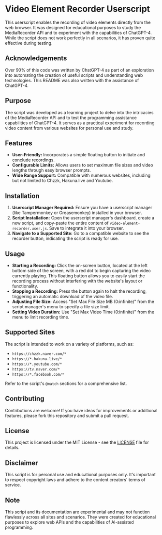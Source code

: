 # Video Element Recorder Userscript

This userscript enables the recording of video elements directly from the web browser. It was designed for educational purposes to study the MediaRecorder API and to experiment with the capabilities of ChatGPT-4. While the script does not work perfectly in all scenarios, it has proven quite effective during testing.

## Acknowledgements

Over 90% of this code was written by ChatGPT-4 as part of an exploration into automating the creation of useful scripts and understanding web technologies. This README was also written with the assistance of ChatGPT-4.

## Purpose

The script was developed as a learning project to delve into the intricacies of the MediaRecorder API and to test the programming assistance capabilities of ChatGPT-4. It serves as a practical experiment for recording video content from various websites for personal use and study.

## Features

- **User-Friendly:** Incorporates a simple floating button to initiate and conclude recordings.
- **Configurable Limits:** Allows users to set maximum file sizes and video lengths through easy browser prompts.
- **Wide Range Support:** Compatible with numerous websites, including but not limited to Chzzk, Hakuna.live and Youtube.

## Installation

1. **Userscript Manager Required:** Ensure you have a userscript manager (like Tampermonkey or Greasemonkey) installed in your browser.
2. **Script Installation:** Open the userscript manager's dashboard, create a new script, and copy-paste the entire content of `video-element-recorder.user.js`. Save to integrate it into your browser.
3. **Navigate to a Supported Site:** Go to a compatible website to see the recorder button, indicating the script is ready for use.

## Usage

- **Starting a Recording:** Click the on-screen button, located at the left bottom side of the screen, with a red dot to begin capturing the video currently playing. This floating button allows you to easily start the recording process without interfering with the website's layout or functionality.
- **Stopping a Recording:** Press the button again to halt the recording, triggering an automatic download of the video file.
- **Adjusting File Size:** Access "Set Max File Size MB (0:infinite)" from the script manager's menu to specify a file size limit.
- **Setting Video Duration:** Use "Set Max Video Time (0:infinite)" from the menu to limit recording time.

## Supported Sites

The script is intended to work on a variety of platforms, such as:
- `https://chzzk.naver.com/*`
- `https://*.hakuna.live/*`
- `https://*.youtube.com/*`
- `https://tv.naver.com/*`
- `https://*.facebook.com/*`

Refer to the script's `@match` sections for a comprehensive list.

## Contributing

Contributions are welcome! If you have ideas for improvements or additional features, please fork this repository and submit a pull request.

## License

This project is licensed under the MIT License - see the [LICENSE](LICENSE) file for details.

## Disclaimer

This script is for personal use and educational purposes only. It's important to respect copyright laws and adhere to the content creators' terms of service.

## Note

This script and its documentation are experimental and may not function flawlessly across all sites and scenarios. They were created for educational purposes to explore web APIs and the capabilities of AI-assisted programming.
